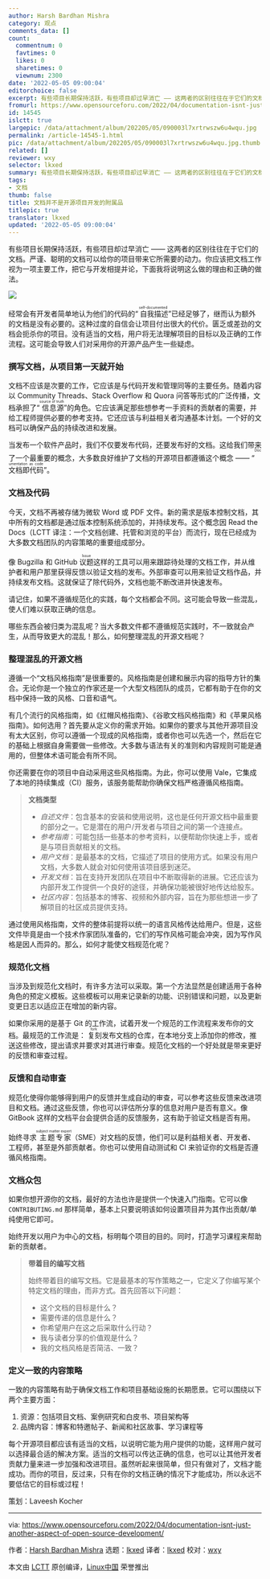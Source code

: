 ```yaml
---
author: Harsh Bardhan Mishra
category: 观点
comments_data: []
count:
  commentnum: 0
  favtimes: 0
  likes: 0
  sharetimes: 0
  viewnum: 2300
date: '2022-05-05 09:00:04'
editorchoice: false
excerpt: 有些项目长期保持活跃，有些项目却过早消亡 —— 这两者的区别往往在于它们的文档。严谨、聪明的文档可以给你的项目带来它所需要的动力。
fromurl: https://www.opensourceforu.com/2022/04/documentation-isnt-just-another-aspect-of-open-source-development/
id: 14545
islctt: true
largepic: /data/attachment/album/202205/05/090003l7xrtrwszw6u4wqu.jpg
permalink: /article-14545-1.html
pic: /data/attachment/album/202205/05/090003l7xrtrwszw6u4wqu.jpg.thumb.jpg
related: []
reviewer: wxy
selector: lkxed
summary: 有些项目长期保持活跃，有些项目却过早消亡 —— 这两者的区别往往在于它们的文档。严谨、聪明的文档可以给你的项目带来它所需要的动力。
tags:
- 文档
thumb: false
title: 文档并不是开源项目开发的附属品
titlepic: true
translator: lkxed
updated: '2022-05-05 09:00:04'
---
```


有些项目长期保持活跃，有些项目却过早消亡 —— 这两者的区别往往在于它们的文档。严谨、聪明的文档可以给你的项目带来它所需要的动力。你应该把文档工作视为一项主要工作，把它与开发相提并论，下面我将说明这么做的理由和正确的做法。


![](/data/attachment/album/202205/05/090003l7xrtrwszw6u4wqu.jpg)


经常会有开发者简单地认为他们的代码的“<ruby> 自我描述 <rt>  self-documented </rt></ruby>”已经足够了，继而认为额外的文档是没有必要的。这种过度的自信会让项目付出很大的代价。匮乏或差劲的文档会扼杀你的项目。没有适当的文档，用户将无法理解项目的目标以及正确的工作流程。这可能会导致人们对采用你的开源产品产生一些疑虑。


### 撰写文档，从项目第一天就开始


文档不应该是次要的工作，它应该是与代码开发和管理同等的主要任务。随着内容以 Community Threads、Stack Overflow 和 Quora 问答等形式的广泛传播，文档承担了“<ruby> 信息源 <rt>  source of truth </rt></ruby>”的角色。它应该满足那些想参考一手资料的贡献者的需要，并给工程师提供必要的参考支持。它还应该与利益相关者沟通基本计划。一个好的文档可以确保产品的持续改进和发展。


当发布一个软件产品时，我们不仅要发布代码，还要发布好的文档。这给我们带来了一个最重要的概念，大多数良好维护了文档的开源项目都遵循这个概念 —— “<ruby> 文档即代码 <rt>  Documentation as code </rt></ruby>”。


### 文档及代码


今天，文档不再被存储为微软 Word 或 PDF 文件。新的需求是版本控制文档，其中所有的文档都是通过版本控制系统添加的，并持续发布。这个概念因 Read the Docs（LCTT 译注：一个文档创建、托管和浏览的平台）而流行，现在已经成为大多数文档团队的内容策略的重要组成部分。


像 Bugzilla 和 GitHub <ruby> 议题 <rt>  Issue </rt></ruby>这样的工具可以用来跟踪待处理的文档工作，并从维护者和用户那里获得反馈以验证文档的发布。外部审查可以用来验证文档作品，并持续发布文档。这就保证了除代码外，文档也能不断改进并快速发布。


请记住，如果不遵循规范化的实践，每个文档都会不同。这可能会导致一些混乱，使人们难以获取正确的信息。


哪些东西会被归类为混乱呢？当大多数文件都不遵循规范实践时，不一致就会产生，从而导致更大的混乱！那么，如何整理混乱的开源文档呢？


### 整理混乱的开源文档


遵循一个“文档风格指南”是很重要的。风格指南是创建和展示内容的指导方针的集合。无论你是一个独立的作家还是一个大型文档团队的成员，它都有助于在你的文档中保持一致的风格、口音和语气。


有几个流行的风格指南，如《红帽风格指南》、《谷歌文档风格指南》和《苹果风格指南》。如何选用？首先要从定义你的需求开始。如果你的要求与其他开源项目没有太大区别，你可以遵循一个现成的风格指南，或者你也可以先选一个，然后在它的基础上根据自身需要做一些修改。大多数与语法有关的准则和内容规则可能是通用的，但整体术语可能会有所不同。


你还需要在你的项目中自动采用这些风格指南。为此，你可以使用 Vale，它集成了本地的持续集成（CI）服务，该服务能帮助你确保文档严格遵循风格指南。



> 
> **文档类型**
> 
> 
> * *自述文件*：包含基本的安装和使用说明，这也是任何开源文档中最重要的部分之一。它是潜在的用户/开发者与项目之间的第一个连接点。
> * *参考指南*：可能包括一些基本的参考资料，以便帮助你快速上手，或者是与项目贡献相关的文档。
> * *用户文档*：是最基本的文档，它描述了项目的使用方式。如果没有用户文档，大多数人就会对如何使用该项目感到迷茫。
> * *开发文档*：旨在支持开发团队在项目中不断取得新的进展。它还应该为内部开发工作提供一个良好的途径，并确保功能被很好地传达给股东。
> * *社区内容*：包括基本的博客、视频和外部内容，旨在为那些想进一步了解项目的社区成员提供支持。
> 
> 
> 


通过使用风格指南，文件的整体前提将以统一的语言风格传达给用户。但是，这些文件毕竟是由一个技术作家团队准备的，它们的写作风格可能会冲突，因为写作风格是因人而异的。那么，如何才能使文档规范化呢？


### 规范化文档


当涉及到规范化文档时，有许多方法可以采取。第一个方法显然是创建适用于各种角色的预定义模板。这些模板可以用来记录新的功能、识别错误和问题，以及更新变更日志以适应正在增加的新内容。


如果你采用的是基于 Git 的工作流，试着开发一个规范的工作流程来发布你的文档。最规范的工作流是：<ruby> 复刻 <rt>  fork </rt></ruby> 发布文档的仓库，在本地分支上添加你的修改，推送这些修改，提出请求并要求对其进行审查。规范化文档的一个好处就是带来更好的反馈和审查过程。


### 反馈和自动审查


规范化使得你能够得到用户的反馈并生成自动的审查，可以参考这些反馈来改进项目和文档。通过这些反馈，你也可以评估所分享的信息对用户是否有意义。像 GitBook 这样的文档平台会提供合适的反馈服务，这有助于验证文档是否有用。


始终寻求<ruby> 主题专家 <rt>  subject matter expert </rt></ruby>（SME）对文档的反馈，他们可以是利益相关者、开发者、工程师，甚至是外部贡献者。你也可以使用自动测试和 CI 来验证你的文档是否遵循风格指南。


### 文档众包


如果你想开源你的文档，最好的方法也许是提供一个快速入门指南。它可以像 `CONTRIBUTING.md` 那样简单，基本上只要说明该如何设置项目并为其作出贡献/单纯使用它即可。


始终开发以用户为中心的文档，标明每个项目的目的。同时，打造学习课程来帮助新的贡献者。



> 
> **带着目的编写文档**
> 
> 
> 始终带着目的编写文档。它是最基本的写作策略之一，它定义了你编写某个特定文档的理由，而非方式。首先回答以下问题：
> 
> 
> * 这个文档的目标是什么？
> * 需要传递的信息是什么？
> * 你希望用户在这之后采取什么行动？
> * 我与读者分享的价值观是什么？
> * 我的文档风格是否简洁、一致？
> 
> 
> 


### 定义一致的内容策略


一致的内容策略有助于确保文档工作和项目基础设施的长期愿景。它可以围绕以下两个主要方面：


1. 资源：包括项目文档、案例研究和白皮书、项目架构等
2. 品牌内容：博客和特邀帖子、新闻和社区故事、学习课程等


每个开源项目都应该有适当的文档，以说明它能为用户提供的功能，这样用户就可以选择最合适的解决方案。适当的文档可以传达正确的信息，也可以让其他开发者贡献力量来进一步加强和改进项目。虽然听起来很简单，但只有做对了，文档才能成功。而你的项目，反过来，只有在你的文档正确的情况下才能成功，所以永远不要低估它的目标或过程！


策划：Laveesh Kocher




---


via: <https://www.opensourceforu.com/2022/04/documentation-isnt-just-another-aspect-of-open-source-development/>


作者：[Harsh Bardhan Mishra](https://www.opensourceforu.com/author/harsh-bardhan-mishra/) 选题：[lkxed](https://github.com/lkxed) 译者：[lkxed](https://github.com/lkxed) 校对：[wxy](https://github.com/wxy)


本文由 [LCTT](https://github.com/LCTT/TranslateProject) 原创编译，[Linux中国](https://linux.cn/) 荣誉推出